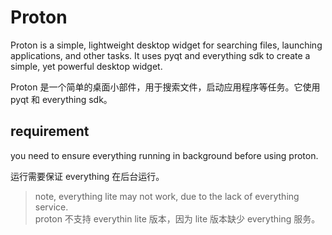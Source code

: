 # Proton

Proton is a simple, lightweight desktop widget for searching files, launching applications, and other tasks. It uses pyqt and everything sdk to create a simple, yet powerful desktop widget.

Proton 是一个简单的桌面小部件，用于搜索文件，启动应用程序等任务。它使用 pyqt 和 everything sdk。

## requirement

you need to ensure everything running in background before using proton. 

运行需要保证 everything 在后台运行。

> note, everything lite may not work, due to the lack of everything service.<br>
> proton 不支持 everythin lite 版本，因为 lite 版本缺少 everything 服务。